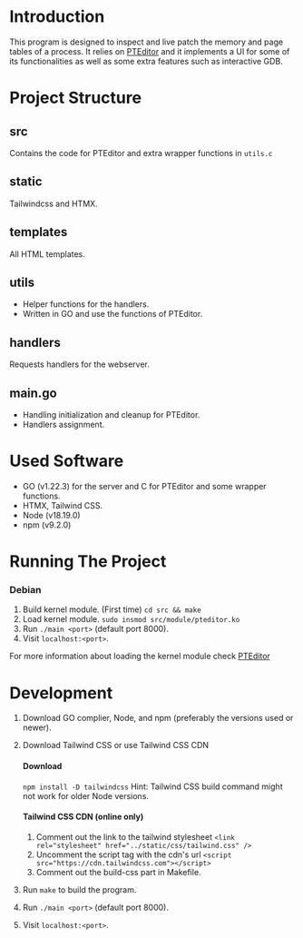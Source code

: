 # Introduction

This program is designed to inspect and live patch the memory and page tables of a process.
It relies on [PTEditor](https://github.com/misc0110/PTEditor) and it implements a UI for some of its functionalities as well as some extra features such as interactive GDB.

# Project Structure

## src

Contains the code for PTEditor and extra wrapper functions in `utils.c`

## static

Tailwindcss and HTMX.

## templates

All HTML templates.

## utils

- Helper functions for the handlers.
- Written in GO and use the functions of PTEditor.

## handlers

Requests handlers for the webserver.

## main.go

- Handling initialization and cleanup for PTEditor.
- Handlers assignment.

# Used Software

- GO (v1.22.3) for the server and C for PTEditor and some wrapper functions.
- HTMX, Tailwind CSS.
- Node (v18.19.0)
- npm (v9.2.0)

# Running The Project

### Debian

1. Build kernel module. (First time)
   `cd src && make`
2. Load kernel module.
   `sudo insmod src/module/pteditor.ko`
3. Run `./main <port>` (default port 8000).
4. Visit `localhost:<port>`.

For more information about loading the kernel module check [PTEditor](https://github.com/misc0110/PTEditor)

# Development

1. Download GO complier, Node, and npm (preferably the versions used or newer).
2. Download Tailwind CSS or use Tailwind CSS CDN

   #### Download

   `npm install -D tailwindcss`
   Hint: Tailwind CSS build command might not work for older Node versions.

   #### Tailwind CSS CDN (online only)

   1. Comment out the link to the tailwind stylesheet
      `<link rel="stylesheet" href="../static/css/tailwind.css" />`
   2. Uncomment the script tag with the cdn's url
      `<script src="https://cdn.tailwindcss.com"></script>`
   3. Comment out the build-css part in Makefile.

3. Run `make` to build the program.
4. Run `./main <port>` (default port 8000).
5. Visit `localhost:<port>`.
